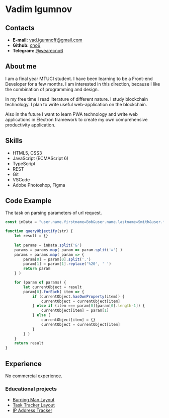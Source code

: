 # Vadim Igumnov

## Contacts

- **E-mail:** vad.igumnoff@gmail.com
- **Github:** [cno6](https://github.com/Cno6)
- **Telegram:** [\@wearecno6](https://t.me/wearecno6)

## About me

I am a final year MTUCI student. I have been learning to be a Front-end Developer for a few months. I am interested in this direction, because I like the combination of programming and design. 

In my free time I read literature of different nature. I study blockchain technology.  I plan to write useful web-application on the blockchain.

Also in the future I want to learn PWA technology and write web applications in Electron framework to create my own comprehensive productivity application.

## Skills

- HTML5, CSS3
- JavaScript (ECMAScript 6)
- TypeScript
- REST
- Git
- VSCode
- Adobe Photoshop, Figma

## Code Example

The task on parsing parameters of url request.

```js
const inData = "user.name.firstname=Bob&user.name.lastname=Smith&user.favoritecolor=Light%20Blue&experiments.theme=dark";

function queryObjectify(str) {
    let result = {}
    
    let params = inData.split('&')
    params = params.map( param => param.split('=') )
    params = params.map( param => {
        param[0] = param[0].split('.')
        param[1] = param[1].replace('%20', ' ')
        return param
    } )

    for (param of params) {
        let currentObject = result
        param[0].forEach( item => { 
            if (currentObject.hasOwnProperty(item)) {
                currentObject = currentObject[item]
            } else if (item === param[0][param[0].length-1]) {
                currentObject[item] = param[1]
            } else {
                currentObject[item] = {}
                currentObject = currentObject[item]
            }
        } )
    }
    return result
}
```

## Experience

No commercial experience.

### Educational projects

- [Burning Man Layout](https://github.com/Cno6/burningman-markup)
- [Task Tracker Layout](https://github.com/Cno6/tasktracker-layout)
- [IP Address Tracker](https://github.com/Cno6/ip-address-tracker)
